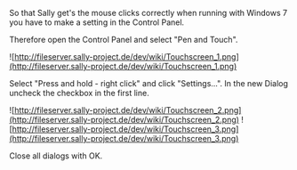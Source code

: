 So that Sally get's the mouse clicks correctly when running with Windows 7 you have to make a setting in the Control Panel.

Therefore open the Control Panel and select "Pen and Touch".


![http://fileserver.sally-project.de/dev/wiki/Touchscreen_1.png](http://fileserver.sally-project.de/dev/wiki/Touchscreen_1.png)


Select "Press and hold - right click" and click "Settings...". In the new Dialog uncheck the checkbox in the first line.


![http://fileserver.sally-project.de/dev/wiki/Touchscreen_2.png](http://fileserver.sally-project.de/dev/wiki/Touchscreen_2.png) ![http://fileserver.sally-project.de/dev/wiki/Touchscreen_3.png](http://fileserver.sally-project.de/dev/wiki/Touchscreen_3.png)


Close all dialogs with OK.